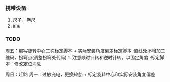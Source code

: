 
### 携带设备

1. 尺子，卷尺
2. imu


### TODO

周五：编写旋转中心二次标定脚本 + 实际安装角度偏差标定脚本
 ·直线处不增加二维码，拐弯点(调整拐弯处代码)  1. 注意顺时针转和逆时针转，以固定角度
 ·标定脚本：修改定位消息 

周日：赶路
周一：过放充电，更换轮胎 + 标定旋转中心和实际安装角度偏差